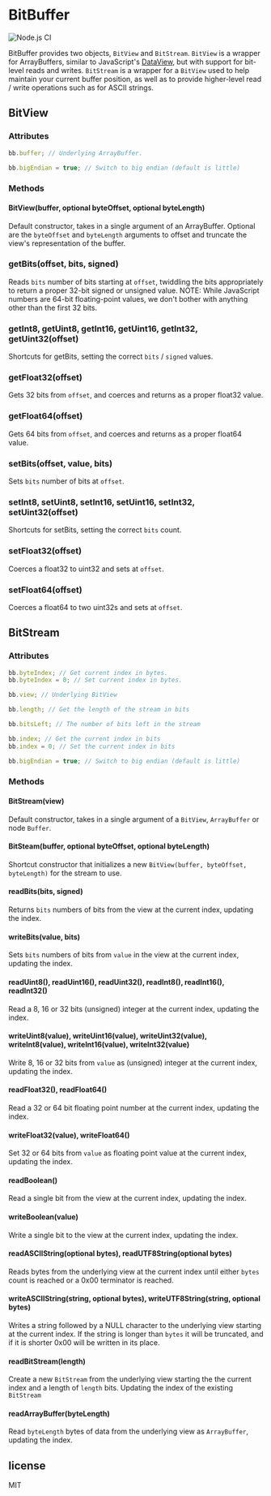 # BitBuffer

![Node.js CI](https://github.com/inolen/bit-buffer/workflows/Node.js%20CI/badge.svg)

BitBuffer provides two objects, `BitView` and `BitStream`. `BitView` is a wrapper for ArrayBuffers, similar to JavaScript's [DataView](https://developer.mozilla.org/en-US/docs/JavaScript/Typed_arrays/DataView), but with support for bit-level reads and writes. `BitStream` is a wrapper for a `BitView` used to help maintain your current buffer position, as well as to provide higher-level read / write operations such as for ASCII strings.

## BitView

### Attributes

```javascript
bb.buffer; // Underlying ArrayBuffer.
```

```javascript
bb.bigEndian = true; // Switch to big endian (default is little)
```

### Methods

#### BitView(buffer, optional byteOffset, optional byteLength)

Default constructor, takes in a single argument of an ArrayBuffer. Optional are the `byteOffset` and `byteLength` arguments to offset and truncate the view's representation of the buffer.

### getBits(offset, bits, signed)

Reads `bits` number of bits starting at `offset`, twiddling the bits appropriately to return a proper 32-bit signed or unsigned value. NOTE: While JavaScript numbers are 64-bit floating-point values, we don't bother with anything other than the first 32 bits.

### getInt8, getUint8, getInt16, getUint16, getInt32, getUint32(offset)

Shortcuts for getBits, setting the correct `bits` / `signed` values.

### getFloat32(offset)

Gets 32 bits from `offset`, and coerces and returns as a proper float32 value.

### getFloat64(offset)

Gets 64 bits from `offset`, and coerces and returns as a proper float64 value.

### setBits(offset, value, bits)

Sets `bits` number of bits at `offset`.

### setInt8, setUint8, setInt16, setUint16, setInt32, setUint32(offset)

Shortcuts for setBits, setting the correct `bits` count.

### setFloat32(offset)

Coerces a float32 to uint32 and sets at `offset`.

### setFloat64(offset)

Coerces a float64 to two uint32s and sets at `offset`.

## BitStream

### Attributes

```javascript
bb.byteIndex; // Get current index in bytes.
bb.byteIndex = 0; // Set current index in bytes.
```

```javascript
bb.view; // Underlying BitView
```

```javascript
bb.length; // Get the length of the stream in bits
```

```javascript
bb.bitsLeft; // The number of bits left in the stream
```

```javascript
bb.index; // Get the current index in bits
bb.index = 0; // Set the current index in bits
```

```javascript
bb.bigEndian = true; // Switch to big endian (default is little)
```

### Methods

#### BitStream(view)

Default constructor, takes in a single argument of a `BitView`, `ArrayBuffer` or node `Buffer`.

#### BitSteam(buffer, optional byteOffset, optional byteLength)

Shortcut constructor that initializes a new `BitView(buffer, byteOffset, byteLength)` for the stream to use.

#### readBits(bits, signed)

Returns `bits` numbers of bits from the view at the current index, updating the index.

#### writeBits(value, bits)

Sets `bits` numbers of bits from `value` in the view at the current index, updating the index.

#### readUint8(), readUint16(), readUint32(), readInt8(), readInt16(), readInt32()

Read a 8, 16 or 32 bits (unsigned) integer at the current index, updating the index.

#### writeUint8(value), writeUint16(value), writeUint32(value), writeInt8(value), writeInt16(value), writeInt32(value)

Write 8, 16 or 32 bits from `value` as (unsigned) integer at the current index, updating the index.

#### readFloat32(), readFloat64()

Read a 32 or 64 bit floating point number at the current index, updating the index.

#### writeFloat32(value), writeFloat64()

Set 32 or 64 bits from `value` as floating point value at the current index, updating the index.

#### readBoolean()

Read a single bit from the view at the current index, updating the index.

#### writeBoolean(value)

Write a single bit to the view at the current index, updating the index.

#### readASCIIString(optional bytes), readUTF8String(optional bytes)

Reads bytes from the underlying view at the current index until either `bytes` count is reached or a 0x00 terminator is reached.

#### writeASCIIString(string, optional bytes), writeUTF8String(string, optional bytes)

Writes a string followed by a NULL character to the underlying view starting at the current index. If the string is longer than `bytes` it will be truncated, and if it is shorter 0x00 will be written in its place.

#### readBitStream(length)

Create a new `BitStream` from the underlying view starting the the current index and a length of `length` bits. Updating the index of the existing `BitStream`

#### readArrayBuffer(byteLength)

Read `byteLength` bytes of data from the underlying view as `ArrayBuffer`, updating the index.

## license

MIT
